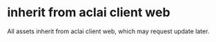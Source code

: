 # inherit from aclai client web
All assets inherit from aclai client web, which may request update later.